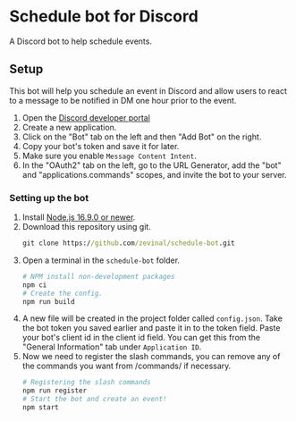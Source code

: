 # Schedule bot for Discord

A Discord bot to help schedule events.

## Setup

This bot will help you schedule an event in Discord and allow users to react to a message to be notified in DM one hour prior to the event.

1. Open the  [Discord developer portal](https://discordapp.com/developers/applications/)
2. Create a new application.
3. Click on the "Bot" tab on the left and then "Add Bot" on the right.
4. Copy your bot's token and save it for later.
5. Make sure you enable `Message Content Intent`.
6. In the "OAuth2" tab on the left, go to the URL Generator, add the "bot" and "applications.commands" scopes, and invite the bot to your server.

### Setting up the bot

1. Install [Node.js 16.9.0 or newer](https://nodejs.org/en/download/).
2. Download this repository using git.
	```cmd
	git clone https://github.com/zevinal/schedule-bot.git
	```
3. Open a terminal in the `schedule-bot` folder.
	```sh
	# NPM install non-development packages
	npm ci
	# Create the config.
	npm run build
	```
4. A new file will be created in the project folder called `config.json`. Take the bot token you saved earlier and paste it in to the token field. Paste your bot's client id in the client id field. You can get this from the "General Information" tab under `Application ID`.
5. Now we need to register the slash commands, you can remove any of the commands you want from /commands/ if necessary.
	```sh
	# Registering the slash commands
	npm run register
	# Start the bot and create an event!
	npm start
	```